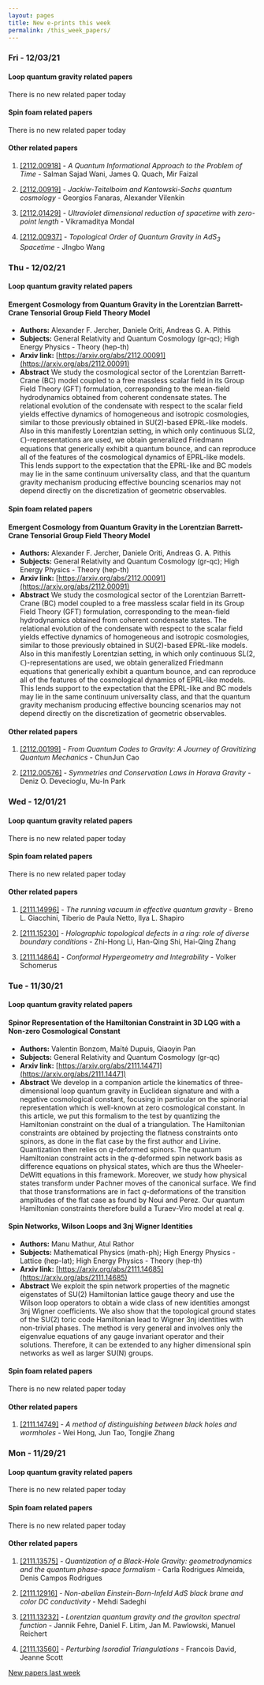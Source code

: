 ```yaml
---
layout: pages
title: New e-prints this week
permalink: /this_week_papers/
---
```




### Fri - 12/03/21

#### Loop quantum gravity related papers

There is no new related paper today 

#### Spin foam related papers

There is no new related paper today 



#### Other related papers

1. [[2112.00918]](https://arxiv.org/abs/2112.00918) - *A Quantum Informational Approach to the Problem of Time* - Salman Sajad Wani, James Q. Quach, Mir Faizal

1. [[2112.00919]](https://arxiv.org/abs/2112.00919) - *Jackiw-Teitelboim and Kantowski-Sachs quantum cosmology* - Georgios Fanaras, Alexander Vilenkin

1. [[2112.01429]](https://arxiv.org/abs/2112.01429) - *Ultraviolet dimensional reduction of spacetime with zero-point length* - Vikramaditya Mondal

1. [[2112.00937]](https://arxiv.org/abs/2112.00937) - *Topological Order of Quantum Gravity in $AdS_3$ Spacetime* - JIngbo Wang



### Thu - 12/02/21

#### Loop quantum gravity related papers

#### **Emergent Cosmology from Quantum Gravity in the Lorentzian Barrett-Crane  Tensorial Group Field Theory Model**
 - **Authors:** Alexander F. Jercher, Daniele Oriti, Andreas G. A. Pithis
 - **Subjects:** General Relativity and Quantum Cosmology (gr-qc); High Energy Physics - Theory (hep-th)
 - **Arxiv link:** [https://arxiv.org/abs/2112.00091](https://arxiv.org/abs/2112.00091)
 - **Abstract**
 We study the cosmological sector of the Lorentzian Barrett-Crane (BC) model coupled to a free massless scalar field in its Group Field Theory (GFT) formulation, corresponding to the mean-field hydrodynamics obtained from coherent condensate states. The relational evolution of the condensate with respect to the scalar field yields effective dynamics of homogeneous and isotropic cosmologies, similar to those previously obtained in $\text{SU}(2)$-based EPRL-like models. Also in this manifestly Lorentzian setting, in which only continuous $\text{SL}(2,\mathbb{C})$-representations are used, we obtain generalized Friedmann equations that generically exhibit a quantum bounce, and can reproduce all of the features of the cosmological dynamics of EPRL-like models. This lends support to the expectation that the EPRL-like and BC models may lie in the same continuum universality class, and that the quantum gravity mechanism producing effective bouncing scenarios may not depend directly on the discretization of geometric observables. 

#### Spin foam related papers

#### **Emergent Cosmology from Quantum Gravity in the Lorentzian Barrett-Crane  Tensorial Group Field Theory Model**
 - **Authors:** Alexander F. Jercher, Daniele Oriti, Andreas G. A. Pithis
 - **Subjects:** General Relativity and Quantum Cosmology (gr-qc); High Energy Physics - Theory (hep-th)
 - **Arxiv link:** [https://arxiv.org/abs/2112.00091](https://arxiv.org/abs/2112.00091)
 - **Abstract**
 We study the cosmological sector of the Lorentzian Barrett-Crane (BC) model coupled to a free massless scalar field in its Group Field Theory (GFT) formulation, corresponding to the mean-field hydrodynamics obtained from coherent condensate states. The relational evolution of the condensate with respect to the scalar field yields effective dynamics of homogeneous and isotropic cosmologies, similar to those previously obtained in $\text{SU}(2)$-based EPRL-like models. Also in this manifestly Lorentzian setting, in which only continuous $\text{SL}(2,\mathbb{C})$-representations are used, we obtain generalized Friedmann equations that generically exhibit a quantum bounce, and can reproduce all of the features of the cosmological dynamics of EPRL-like models. This lends support to the expectation that the EPRL-like and BC models may lie in the same continuum universality class, and that the quantum gravity mechanism producing effective bouncing scenarios may not depend directly on the discretization of geometric observables. 



#### Other related papers

1. [[2112.00199]](https://arxiv.org/abs/2112.00199) - *From Quantum Codes to Gravity: A Journey of Gravitizing Quantum  Mechanics* - ChunJun Cao

1. [[2112.00576]](https://arxiv.org/abs/2112.00576) - *Symmetries and Conservation Laws in Horava Gravity* - Deniz O. Devecioglu, Mu-In Park



### Wed - 12/01/21

#### Loop quantum gravity related papers

There is no new related paper today 

#### Spin foam related papers

There is no new related paper today 



#### Other related papers

1. [[2111.14996]](https://arxiv.org/abs/2111.14996) - *The running vacuum in effective quantum gravity* - Breno L. Giacchini, Tiberio de Paula Netto, Ilya L. Shapiro

1. [[2111.15230]](https://arxiv.org/abs/2111.15230) - *Holographic topological defects in a ring: role of diverse boundary  conditions* - Zhi-Hong Li, Han-Qing Shi, Hai-Qing Zhang

1. [[2111.14864]](https://arxiv.org/abs/2111.14864) - *Conformal Hypergeometry and Integrability* - Volker Schomerus



### Tue - 11/30/21

#### Loop quantum gravity related papers

#### **Spinor Representation of the Hamiltonian Constraint in 3D LQG with a  Non-zero Cosmological Constant**
 - **Authors:** Valentin Bonzom, Maïté Dupuis, Qiaoyin Pan
 - **Subjects:** General Relativity and Quantum Cosmology (gr-qc)
 - **Arxiv link:** [https://arxiv.org/abs/2111.14471](https://arxiv.org/abs/2111.14471)
 - **Abstract**
 We develop in a companion article the kinematics of three-dimensional loop quantum gravity in Euclidean signature and with a negative cosmological constant, focusing in particular on the spinorial representation which is well-known at zero cosmological constant. In this article, we put this formalism to the test by quantizing the Hamiltonian constraint on the dual of a triangulation. The Hamiltonian constraints are obtained by projecting the flatness constraints onto spinors, as done in the flat case by the first author and Livine. Quantization then relies on $q$-deformed spinors. The quantum Hamiltonian constraint acts in the $q$-deformed spin network basis as difference equations on physical states, which are thus the Wheeler-DeWitt equations in this framework. Moreover, we study how physical states transform under Pachner moves of the canonical surface. We find that those transformations are in fact $q$-deformations of the transition amplitudes of the flat case as found by Noui and Perez. Our quantum Hamiltonian constraints therefore build a Turaev-Viro model at real $q$. 

#### **Spin Networks, Wilson Loops and 3nj Wigner Identities**
 - **Authors:** Manu Mathur, Atul Rathor
 - **Subjects:** Mathematical Physics (math-ph); High Energy Physics - Lattice (hep-lat); High Energy Physics - Theory (hep-th)
 - **Arxiv link:** [https://arxiv.org/abs/2111.14685](https://arxiv.org/abs/2111.14685)
 - **Abstract**
 We exploit the spin network properties of the magnetic eigenstates of SU(2) Hamiltonian lattice gauge theory and use the Wilson loop operators to obtain a wide class of new identities amongst 3nj Wigner coefficients. We also show that the topological ground states of the SU(2) toric code Hamiltonian lead to Wigner 3nj identities with non-trivial phases. The method is very general and involves only the eigenvalue equations of any gauge invariant operator and their solutions. Therefore, it can be extended to any higher dimensional spin networks as well as larger SU(N) groups. 

#### Spin foam related papers

There is no new related paper today 



#### Other related papers

1. [[2111.14749]](https://arxiv.org/abs/2111.14749) - *A method of distinguishing between black holes and wormholes* - Wei Hong, Jun Tao, Tongjie Zhang



### Mon - 11/29/21

#### Loop quantum gravity related papers

There is no new related paper today 

#### Spin foam related papers

There is no new related paper today 



#### Other related papers

1. [[2111.13575]](https://arxiv.org/abs/2111.13575) - *Quantization of a Black-Hole Gravity: geometrodynamics and the quantum  phase-space formalism* - Carla Rodrigues Almeida, Denis Campos Rodrigues

1. [[2111.12916]](https://arxiv.org/abs/2111.12916) - *Non-abelian Einstein-Born-Infeld AdS black brane and color DC  conductivity* - Mehdi Sadeghi

1. [[2111.13232]](https://arxiv.org/abs/2111.13232) - *Lorentzian quantum gravity and the graviton spectral function* - Jannik Fehre, Daniel F. Litim, Jan M. Pawlowski, Manuel Reichert

1. [[2111.13560]](https://arxiv.org/abs/2111.13560) - *Perturbing Isoradial Triangulations* - Francois David, Jeanne Scott






[New papers last week]({{site.url}}/archived/weekly/pre-print/2021/11/29/archived_weekly_papers.html)